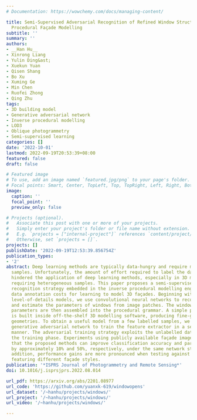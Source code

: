 ```yaml
---
# Documentation: https://wowchemy.com/docs/managing-content/

title: Semi-Supervised Adversarial Recognition of Refined Window Structures for Inverse
  Procedural Façade Modelling
subtitle: ''
summary: ''
authors:
- __Han Hu__
- Xinrong Liang
- Yulin Ding&ast;
- Xuekun Yuan
- Qisen Shang
- Bo Xu
- Xuming Ge
- Min Chen
- Ruofei Zhong
- Qing Zhu
tags:
- 3D building model
- Generative adversarial network
- Inverse procedural modelling
- LOD3
- Oblique photogrammetry
- Semi-supervised learning
categories: []
date: '2022-10-01'
lastmod: 2022-09-19T20:53:39+08:00
featured: false
draft: false

# Featured image
# To use, add an image named `featured.jpg/png` to your page's folder.
# Focal points: Smart, Center, TopLeft, Top, TopRight, Left, Right, BottomLeft, Bottom, BottomRight.
image:
  caption: ''
  focal_point: ''
  preview_only: false

# Projects (optional).
#   Associate this post with one or more of your projects.
#   Simply enter your project's folder or file name without extension.
#   E.g. `projects = ["internal-project"]` references `content/project/deep-learning/index.md`.
#   Otherwise, set `projects = []`.
projects: []
publishDate: '2022-09-19T12:53:39.856754Z'
publication_types:
- '2'
abstract: Deep learning methods are typically data-hungry and require many labelled
  samples. Unfortunately, the amount of effort required to label the data has significantly
  hindered the application of deep learning methods, especially in 3D modelling tasks
  requiring heterogeneous samples. This paper proposes a semi-supervised adversarial
  recognition strategy embedded in the inverse procedural modelling engine to reduce
  data annotation costs for learning to model 3D façades. Beginning with textured
  level-of-details models, we use convolutional neural networks to recognise the types
  and estimate the parameters of windows from image patches. The window types and
  parameters are then assembled into the procedural grammar. A simple procedural engine
  is built inside off-the-shelf 3D modelling software, producing fine-grained window
  geometries. To obtain a useful model from a few labelled samples, we leverage a
  generative adversarial network to train the feature extractor in a semi-supervised
  manner. The adversarial training strategy exploits the unlabelled data to stabilise
  the training phase. Experiments using publicly available façade image datasets reveal
  that the proposed methods can improve classification accuracy and parameter estimation
  by approximately 10% and 50%, respectively, under the same network structure. In
  addition, performance gains are more pronounced when testing against unseen data
  featuring different façade styles.
publication: '*ISPRS Journal of Photogrammetry and Remote Sensing*'
doi: 10.1016/j.isprsjprs.2022.08.014

url_pdf: https://arxiv.org/abs/2201.08977
url_code: 'https://github.com/yuanxk-619/windowopens'
url_dataset: '/~hanhu/projects/windows/'
url_project: '/~hanhu/projects/windows/'
url_video: '/~hanhu/projects/windows/'

---
```

